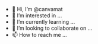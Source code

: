 - 👋 Hi, I’m @canvamat
- 👀 I’m interested in ...
- 🌱 I’m currently learning ...
- 💞️ I’m looking to collaborate on ...
- 📫 How to reach me ...

<!---
canvamat/canvamat is a ✨ special ✨ repository because its `README.md` (this file) appears on your GitHub profile.
You can click the Preview link to take a look at your changes.
--->

